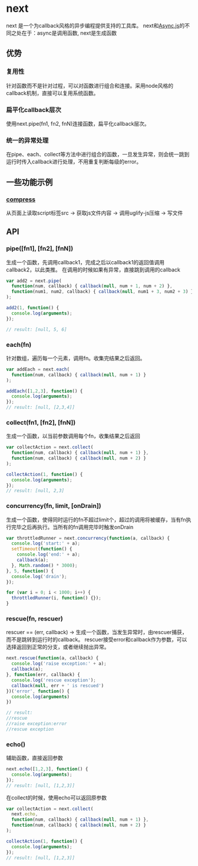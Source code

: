 # next

next 是一个为callback风格的异步编程提供支持的工具库。
next和[Async.js](https://github.com/caolan/async)的不同之处在于：async是调用函数, next是生成函数



## 优势
### 复用性
针对函数而不是针对过程，可以对函数进行组合和连接。采用node风格的callback机制，直接可以复用系统函数。

### 扁平化callback层次
使用next.pipe(fn1, fn2, fnN)连接函数，扁平化callback层次。

### 统一的异常处理
在pipe、each、collect等方法中进行组合的函数，一旦发生异常，则会统一跳到运行时传入callback进行处理，不用重复判断每级的error。




## 一些功能示例
### [compress](https://github.com/youngjay/next/blob/master/examples/compress/compress.js)
从页面上读取script标签src -> 获取js文件内容 -> 调用uglify-js压缩 -> 写文件




## API

### pipe([fn1], [fn2], [fnN])
生成一个函数，先调用callback1，完成之后以callback1的返回值调用callback2，以此类推。
在调用的时候如果有异常，直接跳到调用的callback

```javascript
var add2 = next.pipe(
  function(num, callback) { callback(null, num + 1, num + 2) },
  function(num1, num2, callback) { callback(null, num1 + 3, num2 + 3) }
);

add2(1, function() {
  console.log(arguments);
});

// result: [null, 5, 6]
```

### each(fn)
针对数组，遍历每一个元素，调用fn。收集完结果之后返回。
```javascript
var addEach = next.each(
  function(num, callback) { callback(null, num + 1) }
);

addEach([1,2,3], function() {
  console.log(arguments);
});
// result: [null, [2,3,4]]

```

### collect(fn1, [fn2], [fnN])
生成一个函数，以当前参数调用每个fn，收集结果之后返回
```javascript
var collectAction = next.collect(
  function(num, callback) { callback(null, num + 1) },
  function(num, callback) { callback(null, num + 2) }
);

collectAction(1, function() {
  console.log(arguments);
});
// result: [null, 2,3]

```

### concurrency(fn, limit, [onDrain])
生成一个函数，使得同时运行的fn不超过limit个，超过的调用将被缓存，当有fn执行完毕之后再执行。当所有的fn调用完毕时触发onDrain
```javascript
var throttledRunner = next.concurrency(function(a, callback) {
  console.log('start:' + a);
  setTimeout(function() {
    console.log('end:' + a);
    callback(a);
  }, Math.random() * 3000);
}, 5, function() {
  console.log('drain');
});

for (var i = 0; i < 1000; i++) {
  throttledRunner(i, function() {});
}

```

### rescue(fn, rescuer)
rescuer == (err, callback) -> 
生成一个函数，当发生异常时，由rescuer捕获，而不是跳转到运行时的callback。
rescuer接受error和callback作为参数，可以选择返回到正常的分支，或者继续抛出异常。
```javascript
next.rescue(function(a, callback) {
  console.log('raise exception:' + a);
  callback(a);
}, function(err, callback) {
  console.log('rescue exception');
  callback(null, err + ' is rescued')
})('error', function() {
  console.log(arguments)
})

// result:
//rescue
//raise exception:error
//rescue exception

```


### echo()
辅助函数，直接返回参数
```javascript
next.echo([1,2,3], function() {
  console.log(arguments);
});
// result: [null, [1,2,3]]

```

在collect的时候，使用echo可以返回原参数

```javascript
var collectAction = next.collect(
  next.echo,
  function(num, callback) { callback(null, num + 1) },
  function(num, callback) { callback(null, num + 2) }
);

collectAction(1, function() {
  console.log(arguments);
});
// result: [null, [1,2,3]]

```


